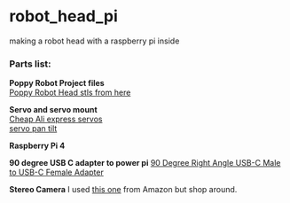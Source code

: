 # robot_head_pi
making a robot head with a raspberry pi inside

### Parts list:

__Poppy Robot Project files__ <br/>
[Poppy Robot Head stls from here](https://github.com/poppy-project/Poppy-eva-head-design)

__Servo and servo mount__ <br/>
[Cheap Ali express servos](https://www.aliexpress.com/w/wholesale-servo-25kg.html?spm=a2g0o.productlist.search.0) <br/>
[servo pan tilt](https://www.aliexpress.com/w/wholesale-servo-pan-tilt-MG995-MG996.html?spm=a2g0o.productlist.search.0)

__Raspberry Pi 4__


__90 degree USB C adapter to power pi__
[90 Degree Right Angle USB-C Male to USB-C Female Adapter](https://www.amazon.com.au/dp/B0B2NJ3P3L)


__Stereo Camera__
I used [this one](https://www.amazon.com.au/Synchronized-Stereo-USB-Camera-Industrial/dp/B07R8LQKV4) from Amazon but shop around.
